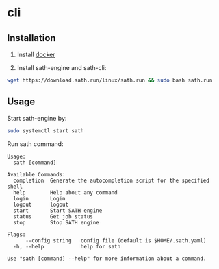 # cli

## Installation

1. Install [docker](https://docs.docker.com/engine/install/)

2. Install sath-engine and sath-cli:

```bash
wget https://download.sath.run/linux/sath.run && sudo bash sath.run
```

## Usage

Start sath-engine by:

```bash
sudo systemctl start sath
```

Run sath command:

```text
Usage:
  sath [command]

Available Commands:
  completion  Generate the autocompletion script for the specified shell
  help        Help about any command
  login       Login
  logout      logout
  start       Start SATH engine
  status      Get job status
  stop        Stop SATH engine

Flags:
      --config string   config file (default is $HOME/.sath.yaml)
  -h, --help            help for sath

Use "sath [command] --help" for more information about a command.
```
